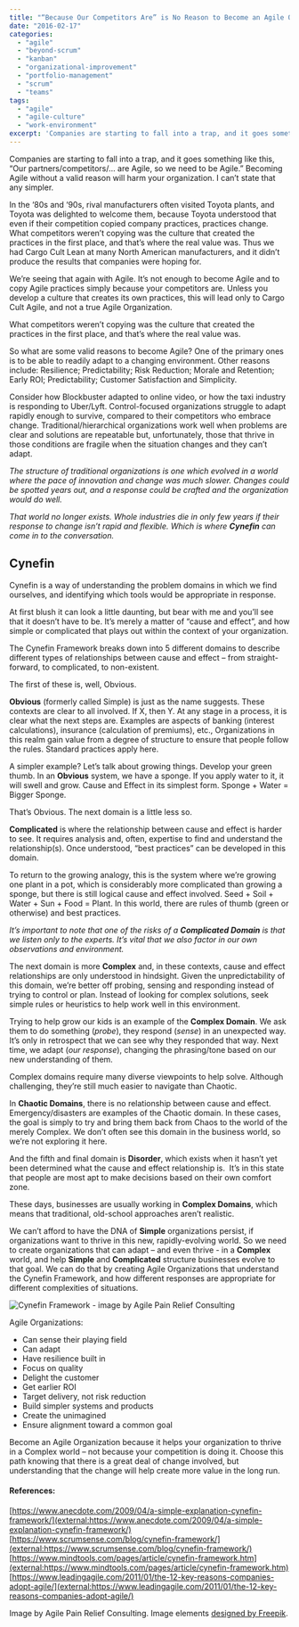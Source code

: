 ```yaml
---
title: "“Because Our Competitors Are” is No Reason to Become an Agile Organization"
date: "2016-02-17"
categories: 
  - "agile"
  - "beyond-scrum"
  - "kanban"
  - "organizational-improvement"
  - "portfolio-management"
  - "scrum"
  - "teams"
tags: 
  - "agile"
  - "agile-culture"
  - "work-environment"
excerpt: 'Companies are starting to fall into a trap, and it goes something like this, “Our'
---
```


Companies are starting to fall into a trap, and it goes something like this, “Our partners/competitors/… are Agile, so we need to be Agile.” Becoming Agile without a valid reason will harm your organization. I can’t state that any simpler.

In the ‘80s and ‘90s, rival manufacturers often visited Toyota plants, and Toyota was delighted to welcome them, because Toyota understood that even if their competition copied company practices, practices change. What competitors weren’t copying was the culture that created the practices in the first place, and that’s where the real value was. Thus we had Cargo Cult Lean at many North American manufacturers, and it didn’t produce the results that companies were hoping for.

We’re seeing that again with Agile. It’s not enough to become Agile and to copy Agile practices simply because your competitors are. Unless you develop a culture that creates its own practices, this will lead only to Cargo Cult Agile, and not a true Agile Organization.

What competitors weren’t copying was the culture that created the practices in the first place, and that’s where the real value was.

So what are some valid reasons to become Agile? One of the primary ones is to be able to readily adapt to a changing environment. Other reasons include: Resilience; Predictability; Risk Reduction; Morale and Retention; Early ROI; Predictability; Customer Satisfaction and Simplicity.

Consider how Blockbuster adapted to online video, or how the taxi industry is responding to Uber/Lyft. Control-focused organizations struggle to adapt rapidly enough to survive, compared to their competitors who embrace change. Traditional/hierarchical organizations work well when problems are clear and solutions are repeatable but, unfortunately, those that thrive in those conditions are fragile when the situation changes and they can’t adapt.

_The structure of traditional organizations is one which evolved in a world where the pace of innovation and change was much slower. Changes could be spotted years out, and a response could be crafted and the organization would do well._

_That world no longer exists. Whole industries die in only few years if their response to change isn’t rapid and flexible. Which is where **Cynefin** can come in to the conversation._

## Cynefin

Cynefin is a way of understanding the problem domains in which we find ourselves, and identifying which tools would be appropriate in response.

At first blush it can look a little daunting, but bear with me and you’ll see that it doesn’t have to be. It’s merely a matter of “cause and effect”, and how simple or complicated that plays out within the context of your organization.

The Cynefin Framework breaks down into 5 different domains to describe different types of relationships between cause and effect – from straight-forward, to complicated, to non-existent.

The first of these is, well, Obvious.

**Obvious** (formerly called Simple) is just as the name suggests. These contexts are clear to all involved. If X, then Y. At any stage in a process, it is clear what the next steps are. Examples are aspects of banking (interest calculations), insurance (calculation of premiums), etc., Organizations in this realm gain value from a degree of structure to ensure that people follow the rules. Standard practices apply here.

A simpler example? Let’s talk about growing things. Develop your green thumb. In an **Obvious** system, we have a sponge. If you apply water to it, it will swell and grow. Cause and Effect in its simplest form. Sponge + Water = Bigger Sponge.

That’s Obvious. The next domain is a little less so.

**Complicated** is where the relationship between cause and effect is harder to see. It requires analysis and, often, expertise to find and understand the relationship(s). Once understood, “best practices” can be developed in this domain.

To return to the growing analogy, this is the system where we’re growing one plant in a pot, which is considerably more complicated than growing a sponge, but there is still logical cause and effect involved. Seed + Soil + Water + Sun + Food = Plant. In this world, there are rules of thumb (green or otherwise) and best practices.

_It’s important to note that one of the risks of a **Complicated Domain** is that we listen only to the experts. It’s vital that we also factor in our own observations and environment._

The next domain is more **Complex** and, in these contexts, cause and effect relationships are only understood in hindsight. Given the unpredictability of this domain, we’re better off probing, sensing and responding instead of trying to control or plan. Instead of looking for complex solutions, seek simple rules or heuristics to help work well in this environment.

Trying to help grow our kids is an example of the **Complex Domain**. We ask them to do something (_probe_), they respond (_sense_) in an unexpected way. It’s only in retrospect that we can see why they responded that way. Next time, we adapt (_our response_), changing the phrasing/tone based on our new understanding of them.

Complex domains require many diverse viewpoints to help solve. Although challenging, they’re still much easier to navigate than Chaotic.

In **Chaotic Domains**, there is no relationship between cause and effect. Emergency/disasters are examples of the Chaotic domain. In these cases, the goal is simply to try and bring them back from Chaos to the world of the merely Complex. We don’t often see this domain in the business world, so we’re not exploring it here.

And the fifth and final domain is **Disorder**, which exists when it hasn’t yet been determined what the cause and effect relationship is.  It’s in this state that people are most apt to make decisions based on their own comfort zone.

These days, businesses are usually working in **Complex Domains**, which means that traditional, old-school approaches aren’t realistic.

We can’t afford to have the DNA of **Simple** organizations persist, if organizations want to thrive in this new, rapidly-evolving world. So we need to create organizations that can adapt – and even thrive - in a **Complex** world, and help **Simple** and **Complicated** structure businesses evolve to that goal. We can do that by creating Agile Organizations that understand the Cynefin Framework, and how different responses are appropriate for different complexities of situations.

![Cynefin Framework - image by Agile Pain Relief Consulting](src/content/blog/because-our-competitors-are-is-no-reason-to-become-an-agile-organization/images/cynefin-chart.jpg)

Agile Organizations:

- Can sense their playing field
- Can adapt
- Have resilience built in
- Focus on quality
- Delight the customer
- Get earlier ROI
- Target delivery, not risk reduction
- Build simpler systems and products
- Create the unimagined
- Ensure alignment toward a common goal

Become an Agile Organization because it helps your organization to thrive in a Complex world – not because your competition is doing it. Choose this path knowing that there is a great deal of change involved, but understanding that the change will help create more value in the long run.

#### References:

[https://www.anecdote.com/2009/04/a-simple-explanation-cynefin-framework/](external:https://www.anecdote.com/2009/04/a-simple-explanation-cynefin-framework/) [https://www.scrumsense.com/blog/cynefin-framework/](external:https://www.scrumsense.com/blog/cynefin-framework/) [https://www.mindtools.com/pages/article/cynefin-framework.htm](external:https://www.mindtools.com/pages/article/cynefin-framework.htm) [https://www.leadingagile.com/2011/01/the-12-key-reasons-companies-adopt-agile/](external:https://www.leadingagile.com/2011/01/the-12-key-reasons-companies-adopt-agile/)

Image by Agile Pain Relief Consulting. Image elements [designed by Freepik](external:https://www.freepik.com/free-vector/calligraphic-circles_762241.htm).
